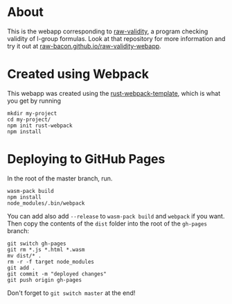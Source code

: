 # About
This is the webapp corresponding to [raw-validity](https://github.com/rustwasm/rust-webpack-template), a program checking validity of l-group formulas. Look at that repository for more information and try it out at [raw-bacon.github.io/raw-validity-webapp](https://raw-bacon.github.io/raw-validity-webapp/).


# Created using Webpack
This webapp was created using the [rust-webpack-template](https://github.com/rustwasm/rust-webpack-template), which is what you get by running 
```
mkdir my-project
cd my-project/
npm init rust-webpack
npm install
```

# Deploying to GitHub Pages
In the root of the master branch, run.
```
wasm-pack build
npm install
node_modules/.bin/webpack
```
You can add also add `--release` to `wasm-pack build` and `webpack` if you want. Then copy the contents of the `dist` folder into the root of the `gh-pages` branch:
```
git switch gh-pages
git rm *.js *.html *.wasm
mv dist/* .
rm -r -f target node_modules
git add .
git commit -m "deployed changes"
git push origin gh-pages
```
Don't forget to `git switch master` at the end!
